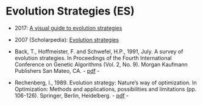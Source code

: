 # Evolution Strategies (ES)

* 2017: [A visual guide to evolution strategies](http://blog.otoro.net/2017/10/29/visual-evolution-strategies/)

* 2007 (Scholarpedia): [ Evolution strategies](http://www.scholarpedia.org/article/Evolution_strategies)

* Back, T., Hoffmeister, F. and Schwefel, H.P., 1991, July. A survey of evolution strategies. In Proceedings of the Fourth International Conference on Genetic Algorithms (Vol. 2, No. 9). Morgan Kaufmann Publishers San Mateo, CA. - [pdf](http://delta.cs.cinvestav.mx/~ccoello/compevol/strategy.pdf) -

* Rechenberg, I., 1989. Evolution strategy: Nature’s way of optimization. In Optimization: Methods and applications, possibilities and limitations (pp. 106-126). Springer, Berlin, Heidelberg. - [pdf](https://link.springer.com/chapter/10.1007/978-3-642-83814-9_6) -


